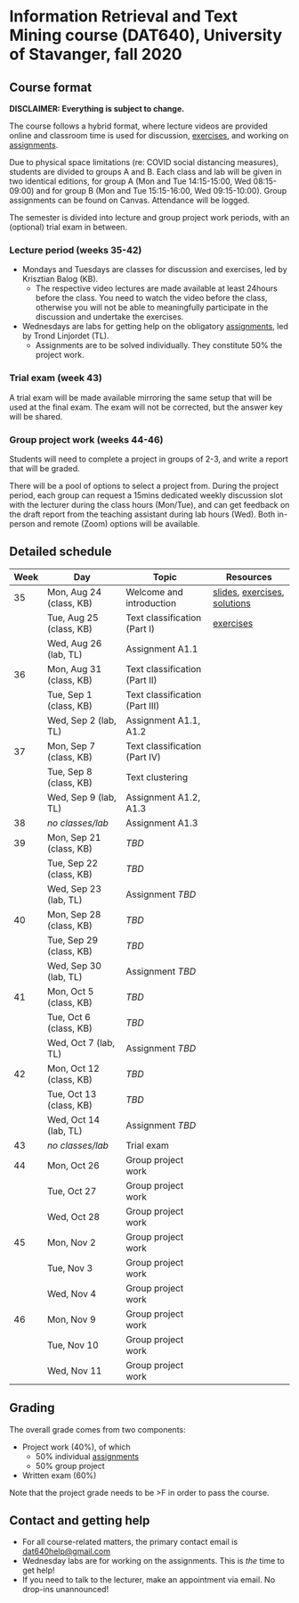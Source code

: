 # Information Retrieval and Text Mining course (DAT640), University of Stavanger, fall 2020

## Course format

**DISCLAIMER: Everything is subject to change.**

The course follows a hybrid format, where lecture videos are provided online and classroom time is used for discussion, [exercises](exercises/), and working on [assignments](assignments/).

Due to physical space limitations (re: COVID social distancing measures), students are divided to groups A and B. Each class and lab will be given in two identical editions, for group A (Mon and Tue 14:15-15:00, Wed 08:15-09:00) and for group B (Mon and Tue 15:15-16:00, Wed 09:15-10:00). Group assignments can be found on Canvas. Attendance will be logged.

The semester is divided into lecture and group project work periods, with an (optional) trial exam in between.

### Lecture period (weeks 35-42)

  * Mondays and Tuesdays are classes for discussion and exercises, led by Krisztian Balog (KB).
    - The respective video lectures are made available at least 24hours before the class. You need to watch the video before the class, otherwise you will not be able to meaningfully participate in the discussion and undertake the exercises.
  * Wednesdays are labs for getting help on the obligatory [assignments](assignments/), led by Trond Linjordet (TL).
    - Assignments are to be solved individually. They constitute 50% the project work.

### Trial exam (week 43)

A trial exam will be made available mirroring the same setup that will be used at the final exam. The exam will not be corrected, but the answer key will be shared.

### Group project work (weeks 44-46)

Students will need to complete a project in groups of 2-3, and write a report that will be graded.

There will be a pool of options to select a project from. During the project period, each group can request a 15mins dedicated weekly discussion slot with the lecturer during the class hours (Mon/Tue), and can get feedback on the draft report from the teaching assistant during lab hours (Wed). Both in-person and remote (Zoom) options will be available.


## Detailed schedule

| Week | Day | Topic | Resources |
| -- | -- | -- | -- |
| 35 | Mon, Aug 24 (class, KB) | Welcome and introduction | [slides](https://speakerdeck.com/kbalog/information-retrieval-and-text-mining-2020-introduction), [exercises](exercises/20200824/), [solutions](solutions/20200824/) |
| | Tue, Aug 25 (class, KB) | Text classification (Part I) | [exercises](exercises/20200825/) |
| | Wed, Aug 26 (lab, TL) | Assignment A1.1 | |
| 36 | Mon, Aug 31 (class, KB) | Text classification (Part II) | |
| | Tue, Sep 1 (class, KB) | Text classification (Part III) | |
| | Wed, Sep 2 (lab, TL) | Assignment A1.1, A1.2 | |
| 37 | Mon, Sep 7 (class, KB) | Text classification (Part IV) | |
| | Tue, Sep 8 (class, KB) | Text clustering | |
| | Wed, Sep 9 (lab, TL) | Assignment A1.2, A1.3 | |
| 38 | *no classes/lab* | Assignment A1.3 | |
| 39 | Mon, Sep 21 (class, KB) | *TBD* | |
| | Tue, Sep 22 (class, KB) | *TBD* | |
| | Wed, Sep 23 (lab, TL) | Assignment *TBD* | |
| 40 | Mon, Sep 28 (class, KB) | *TBD* | |
| | Tue, Sep 29 (class, KB) | *TBD* | |
| | Wed, Sep 30 (lab, TL) | Assignment *TBD* | |
| 41 | Mon, Oct 5 (class, KB) | *TBD* | |
| | Tue, Oct 6 (class, KB) | *TBD* | |
| | Wed, Oct 7 (lab, TL) | Assignment *TBD* | |
| 42 | Mon, Oct 12 (class, KB) | *TBD* | |
| | Tue, Oct 13 (class, KB) | *TBD* | |
| | Wed, Oct 14 (lab, TL) | Assignment *TBD* | |
| 43 | *no classes/lab* | Trial exam | |
| 44 | Mon, Oct 26 | Group project work | |
| | Tue, Oct 27 | Group project work | |
| | Wed, Oct 28 | Group project work | |
| 45 | Mon, Nov 2 | Group project work | |
| | Tue, Nov 3 | Group project work | |
| | Wed, Nov 4 | Group project work | |
| 46 | Mon, Nov 9 | Group project work | |
| | Tue, Nov 10 | Group project work | |
| | Wed, Nov 11 | Group project work | |

## Grading

The overall grade comes from two components:

  * Project work (40%), of which
    - 50% individual [assignments](assignments/)
    - 50% group project
  * Written exam (60%)

Note that the project grade needs to be >F in order to pass the course.

## Contact and getting help

  * For all course-related matters, the primary contact email is dat640help@gmail.com
  * Wednesday labs are for working on the assignments. This is *the* time to get help!
  * If you need to talk to the lecturer, make an appointment via email. No drop-ins unannounced!
